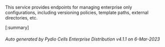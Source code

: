 






This service provides endpoints for managing enterprise only configurations, including versioning policies, template paths, external directories, etc.

[:summary]

###### Auto generated by Pydio Cells Enterprise Distribution v4.1.1 on 6-Mar-2023
